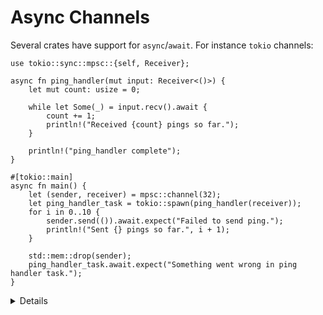 # Async Channels

Several crates have support for `async`/`await`. For instance `tokio` channels:

```rust,editable,compile_fail
use tokio::sync::mpsc::{self, Receiver};

async fn ping_handler(mut input: Receiver<()>) {
    let mut count: usize = 0;

    while let Some(_) = input.recv().await {
        count += 1;
        println!("Received {count} pings so far.");
    }

    println!("ping_handler complete");
}

#[tokio::main]
async fn main() {
    let (sender, receiver) = mpsc::channel(32);
    let ping_handler_task = tokio::spawn(ping_handler(receiver));
    for i in 0..10 {
        sender.send(()).await.expect("Failed to send ping.");
        println!("Sent {} pings so far.", i + 1);
    }

    std::mem::drop(sender);
    ping_handler_task.await.expect("Something went wrong in ping handler task.");
}
```

<details>

* Change the channel size to `3` and see how it affects the execution.

* Overall, the interface is similar to the `sync` channels as seen in the
  [morning class](concurrency/channels.md).

* Try removing the `std::mem::drop` call. What happens? Why?

* The [Flume](https://docs.rs/flume/latest/flume/) crate has channels that
  implement both `sync` and `async` `send` and `recv`. This can be convenient
  for complex application with both IO and heavy CPU processing tasks.

* What makes working with `async` channels preferable is the ability to combine
  them with other `future`s to combine them and create complex control flow.

</details>
